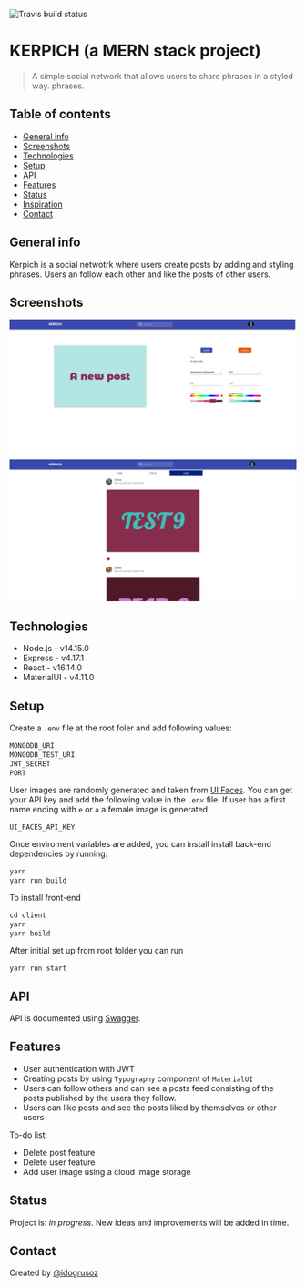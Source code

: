 ![Travis build status](https://travis-ci.com/idogrusoz/mern-project.svg?branch=main)

# KERPICH (a MERN stack project)

> A simple social network that allows users to share phrases in a styled way. phrases.

## Table of contents

-   [General info](#general-info)
-   [Screenshots](#screenshots)
-   [Technologies](#technologies)
-   [Setup](#setup)
-   [API](#api)
-   [Features](#features)
-   [Status](#status)
-   [Inspiration](#inspiration)
-   [Contact](#contact)

## General info

Kerpich is a social netwotrk where users create posts by adding and styling phrases. Users an follow each other and like the posts of other users.

## Screenshots

![Example screenshot](./img/Screenshot_1.png)
![Example screenshot](./img/Screenshot_2.png)

## Technologies

-   Node.js - v14.15.0
-   Express - v4.17.1
-   React - v16.14.0
-   MaterialUI - v4.11.0

## Setup

Create a `.env` file at the root foler and add following values:

```
MONGODB_URI
MONGODB_TEST_URI
JWT_SECRET
PORT
```

User images are randomly generated and taken from [UI Faces](https://uifaces.co/api-key). You can get your API key and add the following value in the `.env` file. If user has a first name ending with `e` or `a` a female image is generated.

```
UI_FACES_API_KEY
```

Once enviroment variables are added, you can install install back-end dependencies by running:

```
yarn
yarn run build
```

To install front-end

```
cd client
yarn
yarn build
```

After initial set up from root folder you can run

```
yarn run start
```

## API

API is documented using [Swagger](https://kerpich.herokuapp.com/api/v1/swagger/).

## Features

-   User authentication with JWT
-   Creating posts by using `Typography` component of `MaterialUI`
-   Users can follow others and can see a posts feed consisting of the posts published by the users they follow.
-   Users can like posts and see the posts liked by themselves or other users

To-do list:

-   Delete post feature
-   Delete user feature
-   Add user image using a cloud image storage

## Status

Project is: _in progress_. New ideas and improvements will be added in time.

## Contact

Created by [@idogrusoz](https://twitter.com/ibrahimdogrusoz?lang=en)
